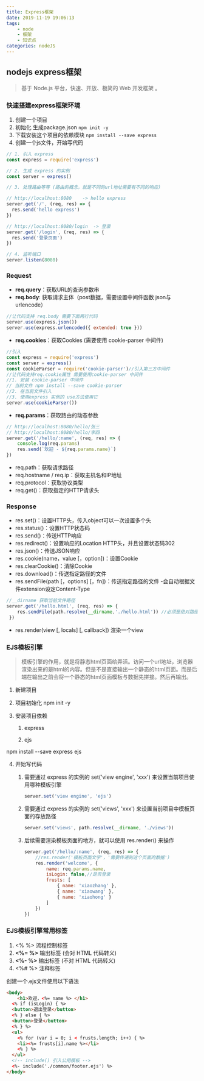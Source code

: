 ```yaml
---
title: Express框架
date: 2019-11-19 19:06:13
tags:
	- node
	- 框架
	- 知识点
categories: nodeJS
---
```


## nodejs express框架

>  基于 Node.js 平台，快速、开放、极简的 Web 开发框架 。 

### 快速搭建express框架环境

1. 创建一个项目
2. 初始化 生成package.json    `npm init -y`
3. 下载安装这个项目的依赖模块  `npm install --save express`
4. 创建一个js文件，开始写代码

```js
// 1. 引入 express
const express = require('express')

// 2. 生成 express 的实例
const server = express()

// 3. 处理路由等等 (路由的概念，就是不同的url地址需要有不同的响应)

// http://localhost:8080    -> hello express
server.get('/', (req, res) => {
  res.send('hello express')
})

// http://localhost:8080/login  -> 登录
server.get('/login', (req, res) => {
  res.send('登录页面')
})

// 4. 监听端口
server.listen(8080)

```

### Request

-  **req.query**：获取URL的查询参数串 
-  **req.body**: 获取请求主体（post数据，需要设置中间件函数 json与urlencode） 

```js
//让代码支持 req.body 需要下面两行代码
server.use(express.json())
server.use(express.urlencoded({ extended: true }))
```

-  **req.cookies**：获取Cookies (需要使用 cookie-parser 中间件) 

```js
//引入
const express = require('express')
const server = express()
const cookieParser = require('cookie-parser')//引入第三方中间件
//让代码支持req.cookie属性 需要使用cookie-parser 中间件
//1. 安装 cookie-parser 中间件
// 当前文件 npm install --save cookie-parser
//2. 在当前文件引入
//3. 使用express 实例的 use方法使用它
server.use(cookieParser())
```

-  **req.params**：获取路由的动态参数

```js
// http://localhost:8080/hello/张三
// http://localhost:8080/hello/李四
server.get('/hello/:name', (req, res) => {
    console.log(req.params)
    res.send(`欢迎 - ${req.params.name}`)
})
```

-  req.path：获取请求路径
-  req.hostname / req.ip：获取主机名和IP地址  
-  req.protocol：获取协议类型 
-  req.get()：获取指定的HTTP请求头 



### Response

-  res.set()：设置HTTP头，传入object可以一次设置多个头 
-  res.status()：设置HTTP状态码 
-  res.send()：传送HTTP响应 
-  res.redirect()：设置响应的Location HTTP头，并且设置状态码302 
-  res.json()：传送JSON响应 
-  res.cookie(name，value [，option])：设置Cookie 
-  res.clearCookie()：清除Cookie 
-  res.download()：传送指定路径的文件 
-  res.sendFile(path [，options] [，fn])：传送指定路径的文件 -会自动根据文件extension设定Content-Type 

```js
//__dirname 获取当前文件路径
server.get('/hello.html', (req, res) => {
    res.sendFile(path.resolve(__dirname,'./hello.html')) //必须是绝对路径
 })
```



-  res.render(view [, locals] [, callback]) 渲染一个view 



### EJS模板引擎

> 模板引擎的作用，就是将静态html页面给弄活。访问一个url地址，浏览器渲染出来的是html的内容。但是不是直接输出一个静态的html页面。而是后端在输出之前会将一个静态的html页面模板与数据先拼接。然后再输出。

1. 新建项目

2. 项目初始化 npm init  -y

3. 安装项目依赖

   1. express

   2. ejs

npm install --save express ejs

4. 开始写代码

   1. 需要通过 express 的实例的 set('view engine', 'xxx') 来设置当前项目使用哪种模板引擎

      ```js
      server.set('view engine', 'ejs')
      ```

   2. 需要通过 express 的实例的 set('views', 'xxx') 来设置当前项目中模板页面的存放路径

      ```js
      server.set('views', path.resolve(__dirname, './views'))
      ```

   3. 后续需要渲染模板页面的地方，就可以使用 res.render() 来操作

      ```js
      server.get('/hello/:name', (req, res) => {
          //res.render('模板页面文字'，'需要传递到这个页面的数据')
          res.render('welcome', {
              name: req.params.name,
              isLogin: false,//是否登录
              frusts: [
                  { name: 'xiaozhang' },
                  { name: 'xiaowang' },
                  { name: 'xiaohong' }
              ]
          })
      })
      ```

### EJS模板引擎常用标签

1.  <% %> 流程控制标签 
2.  **<%= %>** 输出标签 (会对 HTML 代码转义) 
3.  **<%- %>** 输出标签 (不对 HTML 代码转义) 
4.  <%# %> 注释标签 

创建一个.ejs文件使用以下语法

```html
<body>
    <h1>欢迎，<%= name %> </h1>
  <% if (isLogin) { %>
  <button>退出登录</button>
  <% } else { %>
  <button>登录</button>
  <% } %>
  <ul>
    <% for (var i = 0; i < frusts.length; i++) { %>
    <li><%= frusts[i].name %></li>
    <% } %>
  </ul>
  <!-- include() 引入公用模板 -->
  <%- include('./common/footer.ejs') %>
</body>  
```